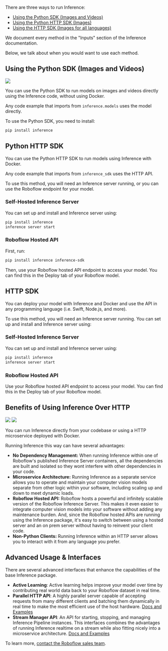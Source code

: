 There are three ways to run Inference:

- [Using the Python SDK (Images and Videos)](#using-the-python-sdk-images-and-videos)
- [Using the Python HTTP SDK (Images)](#python-http-sdk)
- [Using the HTTP SDK (Images for all languages)](#http-sdk)

We document every method in the "Inputs" section of the Inference documentation.

Below, we talk about when you would want to use each method.

## Using the Python SDK (Images and Videos)

![](https://media.roboflow.com/inference/python-integration.png)

You can use the Python SDK to run models on images and videos directly using the Inference code, without using Docker.

Any code example that imports from `inference.models` uses the model directly.

To use the Python SDK, you need to install:

```bash
pip install inference
```

## Python HTTP SDK

You can use the Python HTTP SDK to run models using Inference with Docker.

Any code example that imports from `inference_sdk` uses the HTTP API.

To use this method, you will need an Inference server running, or you can use the Roboflow endpoint for your model.

### Self-Hosted Inference Server

You can set up and install and Inference server using:

```bash
pip install inference
inference server start
```

### Roboflow Hosted API

First, run:

```bash
pip install inference inference-sdk
```

Then, use your Roboflow hosted API endpoint to access your model. You can find this in the Deploy tab of your Roboflow model.

## HTTP SDK

You can deploy your model with Inference and Docker and use the API in any programming language (i.e. Swift, Node.js, and more).

To use this method, you will need an Inference server running. You can set up and install and Inference server using:


### Self-Hosted Inference Server

You can set up and install and Inference server using:

```bash
pip install inference
inference server start
```

### Roboflow Hosted API

Use your Roboflow hosted API endpoint to access your model. You can find this in the Deploy tab of your Roboflow model.

## Benefits of Using Inference Over HTTP

![](https://media.roboflow.com/inference/http-api.png)
![](https://media.roboflow.com/inference/http-api-roboflow.png)

You can run Inference directly from your codebase or using a HTTP microservice deployed with Docker.

Running Inference this way can have several advantages:

- **No Dependency Management:** When running Inference within one of Roboflow's published Inference Server containers, all the dependencies are built and isolated so they wont interfere with other dependencies in your code.
- **Microservice Architecture:** Running Inference as a separate service allows you to operate and maintain your computer vision models separate from other logic within your software, including scaling up and down to meet dynamic loads.
- **Roboflow Hosted API:** Roboflow hosts a powerful and infinitely scalable version of the Roboflow Inference Server. This makes it even easier to integrate computer vision models into your software without adding any maintenance burden. And, since the Roboflow hosted APIs are running using the Inference package, it's easy to switch between using a hosted server and an on prem server without having to reinvent your client code.
- **Non-Python Clients:** Running Inference within an HTTP server allows you to interact with it from any language you prefer.

## Advanced Usage & Interfaces

There are several advanced interfaces that enhance the capabilities of the base Inference package.

- **Active Learning**: Active learning helps improve your model over time by contributing real world data back to your Roboflow dataset in real time.
- **Parallel HTTP API**: A highly parallel server capable of accepting requests from many different clients and batching them dynamically in real time to make the most efficient use of the host hardware. [Docs and Examples](/enterprise/parallel_processing)
- **Stream Manager API**: An API for starting, stopping, and managing Inference Pipeline instances. This interfaces combines the advantages of running Inference realtime on a stream while also fitting nicely into a microservice architecture. [Docs and Examples](/enterprise/stream_management_api)

To learn more, [contact the Roboflow sales team](https://roboflow.com/sales).